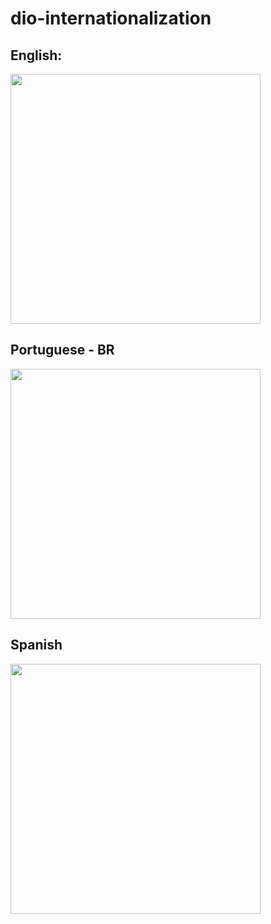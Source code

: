 # dio-internationalization

## English:
<img src="https://github.com/caioafc/dio-internationalization/assets/52216605/7dc46acf-63a8-42c1-a3e5-7a10b6f864be" width="400">

## Portuguese - BR
<img src="https://github.com/caioafc/dio-internationalization/assets/52216605/fc8660c0-810f-4674-b47e-5ab43827a911" width="400">

## Spanish
<img src="https://github.com/caioafc/dio-internationalization/assets/52216605/d28c8181-d7ed-46af-ae9c-33aad34c2e7e" width="400">
